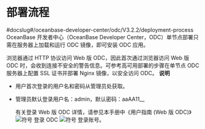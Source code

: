 部署流程 
=========================
#docslug#/oceanbase-developer-center/odc/V3.2.2/deployment-process
OceanBase 开发者中心（OceanBase Developer Center，ODC）单节点部署只需在服务器上加载和运行 ODC 镜像，即可安装 ODC 应用。

浏览器通过 HTTP 协议访问 Web 版 ODC，因此首次通过浏览器访问 Web 版 ODC 时，会收到连接不安全的警告信息。可参考高可用部署的步骤在单节点 ODC 服务器上配置 SSL 证书并部署 Nginx 镜像，以安全访问 ODC。
**说明**



* 用户首次登录的用户名和密码从管理员处获取。

  

* 管理员默认登录用户名：admin，默认密码：aaAA11__

  有关登录 Web 版 ODC 详情，请参见本手册中《用户指南 (Web 版 ODC)》![符号](https://help-static-aliyun-doc.aliyuncs.com/assets/img/zh-CN/2453935361/p345262.jpg) 登录 ODC ![符号](https://help-static-aliyun-doc.aliyuncs.com/assets/img/zh-CN/2453935361/p345263.jpg) 登录账号。
  




